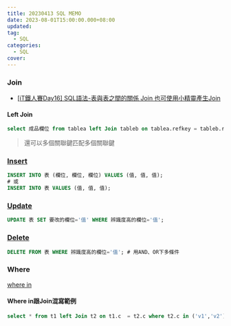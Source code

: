 ```yaml
---
title: 20230413 SQL MEMO
date: 2023-08-01T15:00:00.000+08:00
updated: 
tag: 
  - SQL
categories: 
  - SQL
cover: 
---
```

### Join
- [[iT鐵人賽Day16] SQL語法-表與表之間的關係 Join 也可使用小精靈產生Join](https://ithelp.ithome.com.tw/articles/10215741)
#### Left Join
```sql
select 成品欄位 from tablea left Join tableb on tablea.refkey = tableb.refkey;
```
>還可以多個關聯鍵匹配多個關聯鍵

### [Insert](https://www.fooish.com/sql/insert-into.html)
```sql
INSERT INTO 表 (欄位, 欄位, 欄位) VALUES (值, 值, 值);
# 或
INSERT INTO 表 VALUES (值, 值, 值);
```

### [Update](https://www.fooish.com/sql/update.html)
```sql
UPDATE 表 SET 要改的欄位='值' WHERE 辨識度高的欄位='值';
```

### [Delete](https://www.fooish.com/sql/delete-from.html)
```sql
DELETE FROM 表 WHERE 辨識度高的欄位='值'; # 用AND、OR下多條件
```

### Where
[where in](https://ithelp.ithome.com.tw/questions/10103178)

#### Where in跟Join混寫範例
```sql
select * from t1 left Join t2 on t1.c  = t2.c where t2.c in ('v1','v2');
```